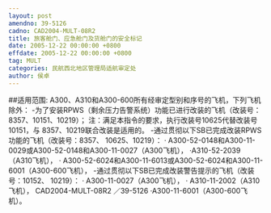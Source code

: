 ```yaml
---
layout: post
amendno: 39-5126
cadno: CAD2004-MULT-08R2
title: 旅客舱门、应急舱门及货舱门的安全标记
date: 2005-12-22 00:00:00 +0800
effdate: 2005-12-22 00:00:00 +0800
tag: MULT
categories: 民航西北地区管理局适航审定处
author: 侯卓
---
```


##适用范围:
A300、A310和A300-600所有经审定型别和序号的飞机，下列飞机除外：
-为了安装RPWS（剩余压力告警系统）功能已进行改装的飞机（改装号：8357、10151、10219）；
注：满足本指令的要求，执行改装号10625代替改装号 10151，与 8357、10219联合改装是适用的。
-通过贯彻以下SB已完成改装RPWS功能的飞机（改装号：8357、 10625、10219）：
·
A300-52-0148和A300-11-0029或A300-52-0148和A300-11-0027（A300飞机），
·A310-52-2039（A310飞机），
·
A300-52-6024和A300-11-6013或A300-52-6024和A300-11-6001（A300-600飞机），
-通过贯彻以下SB已完成改装警告提示的飞机（改装号：10152、 10219）：
·
A300-11-0027（A300飞机），
·
A310-11-2002（A310飞机），
CAD2004-MULT-08R2  ／39-5126
·A300-11-6001（A300-600飞机）。

